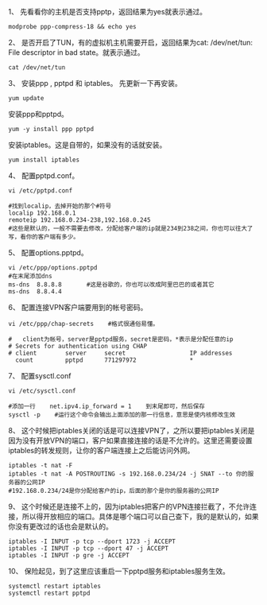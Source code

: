 1、 先看看你的主机是否支持pptp，返回结果为yes就表示通过。
```
modprobe ppp-compress-18 && echo yes
```

2、 是否开启了TUN，有的虚拟机主机需要开启，返回结果为cat: /dev/net/tun: File descriptor in bad state。就表示通过。
```
cat /dev/net/tun
```
3、 安装ppp , pptpd 和 iptables。
先更新一下再安装。
```
yum update
```
安装ppp和pptpd。
```
yum -y install ppp pptpd
```

安装iptables。这是自带的，如果没有的话就安装。
```
yum install iptables
```
4、 配置pptpd.conf。
```
vi /etc/pptpd.conf

#找到localip，去掉开始的那个#符号 
localip 192.168.0.1
remoteip 192.168.0.234-238,192.168.0.245
#这些是默认的，一般不需要去修改，分配给客户端的ip就是234到238之间，你也可以往大了写，看你的客户端有多少。
```

5、 配置options.pptpd。
```
vi /etc/ppp/options.pptpd     
#在末尾添加dns
ms-dns  8.8.8.8       #这是谷歌的，你也可以改成阿里巴巴的或者其它
ms-dns  8.8.4.4
```
6、 配置连接VPN客户端要用到的帐号密码。
```
vi /etc/ppp/chap-secrets    #格式很通俗易懂。

#   client为帐号，server是pptpd服务，secret是密码，*表示是分配任意的ip
# Secrets for authentication using CHAP
# client        server     secret                  IP addresses
  count         pptpd      771297972               *
```
7、 配置sysctl.conf
```
vi /etc/sysctl.conf

#添加一行    net.ipv4.ip_forward = 1    到末尾即可，然后保存
sysctl -p    #运行这个命令会输出上面添加的那一行信息，意思是使内核修改生效
```
8、 这个时候把iptables关闭的话是可以连接VPN了，之所以要把iptables关闭是因为没有开放VPN的端口，客户如果直接连接的话是不允许的。这里还需要设置iptables的转发规则，让你的客户端连接上之后能访问外网。
```
iptables -t nat -F
iptables -t nat -A POSTROUTING -s 192.168.0.234/24 -j SNAT --to 你的服务器的公网IP
#192.168.0.234/24是你分配给客户的ip，后面的那个是你的服务器的公网IP
```
9、 这个时候还是连接不上的，因为iptables把客户的VPN连接拦截了，不允许连接，所以得开放相应的端口。具体是哪个端口可以自己查下，我的是默认的，如果你没有更改过的话也会是默认的。
```
iptables -I INPUT -p tcp --dport 1723 -j ACCEPT
iptables -I INPUT -p tcp --dport 47 -j ACCEPT
iptables -I INPUT -p gre -j ACCEPT
```
10、 保险起见，到了这里应该重启一下pptpd服务和iptables服务生效。
```
systemctl restart iptables
systemctl restart pptpd
```
